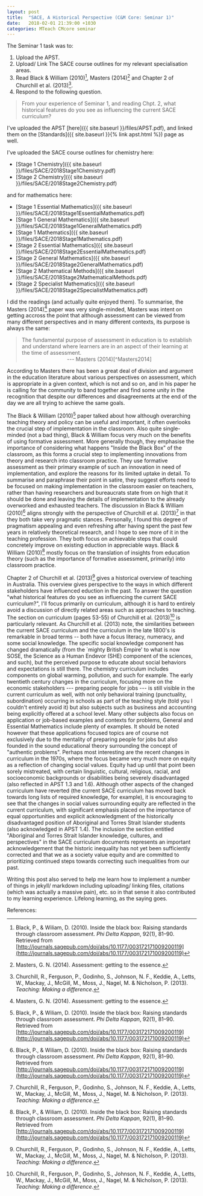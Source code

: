 ```yaml
---
layout: post
title:  "SACE, A Historical Perspective (C&M Core: Seminar 1)"
date:   2018-02-01 21:39:00 +1030
categories: MTeach CMcore seminar
---
```


The Seminar 1 task was to: 

1. Upload the APST.
2. Upload/ Link The SACE course outlines for my relevant specialisation areas.
3. Read Black & William (2010)[^Black2010], Masters (2014)[^Masters2014] and Chapter 2 of Churchill et al. (2013)[^Churchill2013].
4. Respond to the following question. 
<blockquote markdown="1">
From your experience of Seminar 1, and reading Chpt. 2, what historical features do you see as influencing the current SACE curriculum?
</blockquote>

I've uploaded the APST [here]({{ site.baseurl }}/files/APST.pdf), and linked them on the [Standards]({{ site.baseurl }}{% link apst.html %}) page as well.

I've uploaded the SACE course outlines for chemistry here:

 - [Stage 1 Chemistry]({{ site.baseurl }}/files/SACE/2018Stage1Chemistry.pdf)
 - [Stage 2 Chemistry]({{ site.baseurl }}/files/SACE/2018Stage2Chemistry.pdf)

and for mathematics here:

 - [Stage 1 Essential Mathematics]({{ site.baseurl }}/files/SACE/2018Stage1EssentialMathematics.pdf)
 - [Stage 1 General Mathematics]({{ site.baseurl }}/files/SACE/2018Stage1GeneralMathematics.pdf)
 - [Stage 1 Mathematics]({{ site.baseurl }}/files/SACE/2018Stage1Mathematics.pdf)
 - [Stage 2 Essential Mathematics]({{ site.baseurl }}/files/SACE/2018Stage2EssentialMathematics.pdf)
 - [Stage 2 General Mathematics]({{ site.baseurl }}/files/SACE/2018Stage2GeneralMathematics.pdf)
 - [Stage 2 Mathematical Methods]({{ site.baseurl }}/files/SACE/2018Stage2MathematicalMethods.pdf)
 - [Stage 2 Specialist Mathematics]({{ site.baseurl }}/files/SACE/2018Stage2SpecialistMathematics.pdf)

I did the readings (and actually quite enjoyed them). To summarise, the Masters (2014)[^Masters2014] paper was very single-minded, Masters was intent on getting accross the point that although assessment can be viewed from many different perspectives and in many different contexts, its purpose is always the same: 


<blockquote markdown="1">
The fundamental purpose of assessment in education is to establish and understand where learners are in an aspect of their learning at the time of assessment.
<footer markdown="1" align="center">
--- Masters (2014)[^Masters2014]
</footer>
</blockquote>

According to Masters there has been a great deal of division and argument in the education literature about various perspectives on assessment, which is appropriate in a given context, which is not and so on, and in his paper he is calling for the community to band together and find some unity in the recognition that despite our differences and disagreements at the end of the day we are all trying to achieve the same goals.

The Black & William (2010)[^Black2010] paper talked about how although overarching teaching theory and policy can be useful and important, it often overlooks the crucial step of implementation in the classroom. Also quite single-minded (not a bad thing), Black & William focus very much on the benefits of using formative assessment. More generally though, they emphasise the importance of considering what happens "Inside the Black Box" of the classroom, as this forms a crucial step to implementing innovations from theory and research into classroom practice. They use formative assessment as their primary example of such an innovation in need of implementation, and explore the reasons for its limited uptake in detail. To summarise and paraphrase their point in satire, they suggest efforts need to be focused on making implementation in the classroom easier on teachers, rather than having researchers and bureaucrats state from on high that it should be done and leaving the details of implementation to the already overworked and exhausted teachers. The discussion in Black & William (2010)[^Black2010] aligns strongly with the perspective of Churchill et al. (2013)[^Churchill2013] in that they both take very pragmatic stances. Personally, I found this degree of pragmatism appealing and even refreshing after having spent the past few years in relatively theoretical research, and I hope to see more of it in the teaching profession. They both focus on achievable steps that could concretely improve on existing eduction in appreciable ways. Black & William (2010)[^Black2010] mostly focus on the translation of insights from education theory (such as the importance of formative assessment, primarily) into classroom practice.

Chapter 2 of Churchill et al. (2013)[^Churchill2013] gives a historical overview of teaching in Australia. This overview gives perspective to the ways in which different stakeholders have influenced eduction in the past. To answer the question "what historical features do you see as influencing the current SACE curriculum?", I'll focus primarily on curriculum, although it is hard to entirely avoid a discussion of directly related areas such as approaches to teaching. The section on curriculum (pages 53-55) of Churchill et al. (2013)[^Churchill2013] is particularly relevant. As Churchill et al. (2013) note, the similarities between the current SACE curriculum and the curriculum in the late 1800's is remarkable in broad terms -- both have a focus literacy, numeracy, and some social knowledge. The specific social knowledge component has changed dramatically (from the `mighty British Empire' to what is now SOSE, the Science as a Human Endevor (SHE) component of the sciences, and such), but the perceived purpose to educate about social behaviors and expectations is still there. The chemistry curriculum includes components on global warming, pollution, and such for example. The early twentieth century changes in the curriculum, focusing more on the economic stakeholders --- preparing people for jobs --- is still visible in the current curriculum as well, with not only behavioral training (punctuality, subordination) occurring in schools as part of the teaching style (told you I couldn't entirely avoid it) but also subjects such as business and accounting being explicitly offered at a school level. Many other subjects also focus on application or job-based examples and contexts for problems, General and Essential Mathematics include plenty of examples. It should be noted however that these applications focused topics are of course not exclusively due to the mentality of preparing people for jobs but also founded in the sound educational theory surrounding the concept of "authentic problems". Perhaps most interesting are the recent changes in curriculum in the 1970s, where the focus became very much more on equity as a reflection of changing social values. Equity had up until that point been sorely mistreated, with certain linguistic, cultural, religious, racial, and socioeconomic backgrounds or disabilities being severely disadvantaged (also reflected in APST 1.3 and 1.6). Although other aspects of the changed curriculum have reverted (the current SACE curriculum has moved back towards long lists of required knowledge, for example), it is encouraging to see that the changes in social values surrounding equity are reflected in the current curriculum, with significant emphasis placed on the importance of equal opportunities and explicit acknowledgment of the historically disadvantaged position of Aboriginal and Torres Strait Islander students (also acknowledged in APST 1.4). The inclusion the section entitled "Aboriginal and Torres Strait Islander knowledge, cultures, and perspectives" in the SACE curriculum documents represents an important acknowledgement that the historic inequality has not yet been sufficiently corrected and that we as a society value equity and are committed to prioritizing continued steps towards correcting such inequalities from our past.

Writing this post also served to help me learn how to implement a number of things in jekyll/ markdown including uploading/ linking files, citations (which was actually a massive pain), etc. so in that sense it also contributed to my learning experience. Lifelong learning, as the saying goes.

References:

[^Churchill2013]: Churchill, R., Ferguson, P., Godinho, S., Johnson, N. F., Keddie, A., Letts, W., Mackay, J., McGill, M., Moss, J., Nagel, M. & Nicholson, P. (2013). *Teaching: Making a difference*.

[^Black2010]: Black, P., & Wiliam, D. (2010). Inside the black box: Raising standards through classroom assessment. *Phi Delta Kappan*, 92(1), 81–90. Retrieved from [http://journals.sagepub.com/doi/abs/10.1177/003172171009200119](http://journals.sagepub.com/doi/abs/10.1177/003172171009200119)

[^Masters2014]: Masters, G. N. (2014). Assessment: getting to the essence.